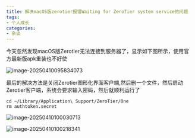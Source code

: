 ```yaml
---
title: 解决macOS版zerotier报错Waiting for ZeroTier system service的问题
tags:
- 个人成长
categories:
- 杂谈
---
```


今天忽然发现macOS版Zerotier无法连接到服务器了，显示如下图所示，使用官方最新版apk重装也不好使

![image-20250410095834073](https://cdn.fangyuanxiaozhan.com/assets/1744250315948isJYjmW5.png)

最后的解决方法是关闭Zerotier图形化界面客户端,然后删一个文件，然后启动Zerotier客户端，系统会要求输入密码，然后就顺利运行了

```
cd ~/Library/Application\ Support/ZeroTier/One
rm authtoken.secret
```



![image-20250410100030713](https://cdn.fangyuanxiaozhan.com/assets/1744250431178J3spGtD8.png)

![image-20250410100218341](https://cdn.fangyuanxiaozhan.com/assets/1744250538949d5mzY0QD.png)
